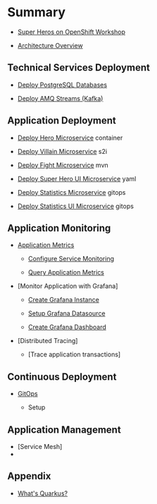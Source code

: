 # Summary​

- [Super Heros on OpenShift Workshop](preface.md)

- [Architecture Overview](architecture.md)

## Technical Services Deployment

- [Deploy PostgreSQL Databases](technical-service-deployment/postgresql-deployment.md)

- [Deploy AMQ Streams (Kafka)](technical-service-deployment/kafka-deployment.md)

## Application Deployment

- [Deploy Hero Microservice](application-deployment/hero-microservice-deployment.md) container

- [Deploy Villain Microservice](application-deployment/villain-microservice-deployment.md) s2i

- [Deploy Fight Microservice](application-deployment/fight-microservice-deployment.md) mvn

- [Deploy Super Hero UI Microservice](application-deployment/super-hero-ui-microservice-deployment.md) yaml

- [Deploy Statistics Microservice](application-deployment/statistics-microservice-deployment.md) gitops

- [Deploy Statistics UI Microservice](application-deployment/statistics-ui-microservice-deployment.md) gitops

## Application Monitoring

- [Application Metrics](application-monitoring/application-metrics.md)

  - [Configure Service Monitoring](application-monitoring/configure-service-monitoring.md)

  - [Query Application Metrics](application-monitoring/query-application-metric.md)

- [Monitor Application with Grafana]

  - [Create Grafana Instance](application-monitoring/create-grafana-instance.md)

  - [Setup Grafana Datasource](application-monitoring/setup-grafana-datasource.md)

  - [Create Grafana Dashboard](application-monitoring/create-grafana-dashboard.md)

- [Distributed Tracing]

  - [Trace application transactions]

## Continuous Deployment

- [GitOps](continuous-deployment/gitops.md)

  - Setup

## Application Management

- [Service Mesh]
-

## Appendix

- [What's Quarkus?](appendix/quarkus.md)
